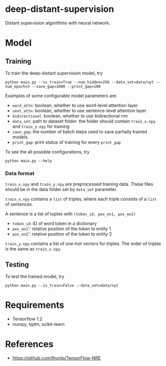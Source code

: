 # deep-distant-supervision
Distant supervision algorithms with neural network.

# Model

## Training
To train the deep-distant supervision model, try

`python main.py --is_train=True --num_hidden=256 --data_set=data/nyt --num_epoch=3 --save_gap=1000 --print_gap=100`

Examples of some configurable model parameters are:
- `word_attn`: boolean, whether to use word-level attention layer
- `sent_attn`: boolean, whether to use sentence-level attention layer
- `bidirectional`: boolean, whether to use bidirectional rnn 
- `data_set`: path to dataset folder. the folder should contain `train_x.npy` and `train_y.npy` for training
- `save_gap`: the number of batch steps used to save partially trained models.
- `print_gap`: print status of training for every `print_gap`

To see the all possible configurations, try

`python main.py --help`

### Data format
`train_x.npy` and `train_y.npy` are preprocessed training data. These files should be in the data folder set by `data_set` parameter.

`train_x.npy` contains a `list` of triples, where each triple consists of a `list` of sentences.

A sentence is a list of tuples with `(token_id, pos_en1, pos_en2)`
- `token_id`: ID of word token in a dictionary
- `pos_en1`': relative position of the token to entity 1
- `pos_en2`': relative position of the token to entity 2

`train_y.npy` contains a list of one-hot vectors for triples. The order of triples is the same as `train_x.npy`.

## Testing
To test the trained model, try

`python main.py --is_train=False --data_set=data/nyt`

# Requirements
- Tensorflow 1.2
- numpy, tqdm, scikit-learn

# References
- https://github.com/thunlp/TensorFlow-NRE
